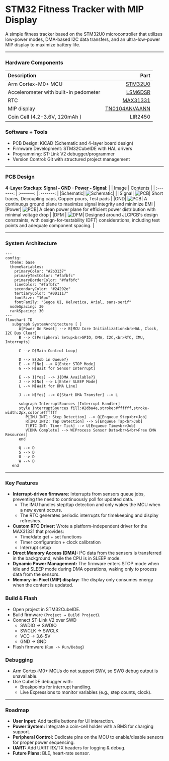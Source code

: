 # STM32 Fitness Tracker with MIP Display
A simple fitness tracker based on the STM32U0 microcontroller that utilizes low-power modes, DMA-based I2C data transfers, and an ultra-low-power MIP display to maximize battery life.
___
### Hardware Components
| Description | Part |
| :------- | -------:|
| Arm Cortex-M0+ MCU  | [STM32U0](/Datasheets/stm32u031f4.pdf) |
| Accelerometer with built-in pedometer  | [LSM6DSR](/Datasheets/LSM6DSR.pdf) |
| RTC  | [MAX31331](/Datasheets/MAX31331.pdf) |
| MIP display  | [TN0104ANVAANN](/Datasheets/TN0104ANVAANN-GN00_Spec.pdf) |
| Coin Cell  (4.2-3.6V, 120mAh )  | LIR2450 |

### Software + Tools
- PCB Design: KiCAD (Schematic and 4-layer board design)
- Firmware Development: STM32CubeIDE with HAL drivers
- Programming: ST-Link V2 debugger/programmer
- Version Control: Git with structured project management
___
### PCB Design
**4-Layer Stackup: Signal - GND - Power - Signal**:
|  | Image | Contents |
| :-------:  | :-------: | :-------: |
|Schematic| ![Schematic](/img/Schematic_v2.1.png)|  |
|Signal| ![PCB](/img/PCB_sig_v2.png)| Short traces, Decoupling caps, Copper pours, Test pads |
|GND| ![PCB](/img/PCB_gnd_v2.png)| A continuous ground plane to maximize signal integrity and minimize EMI |
|Power| ![PCB](/img/PCB_pwr_v2.png)|  A clean power plane for efficient power distribution with minimal voltage drop |
|DFM | ![DFM](/img/DFM_v2.png)| Designed around JLCPCB's design constraints, with design-for-testability (DFT) considerations, including test points and adequate component spacing. |
___

### System Architecture

```mermaid
---
config:
  theme: base
  themeVariables:
    primaryColor: "#2b3137"
    primaryTextColor: "#fafbfc"
    primaryBorderColor: "#fafbfc"
    lineColor: "#fafbfc"
    secondaryColor: "#24292e"
    tertiaryColor: "#0D1117"
    fontSize: "16px"
    fontFamily: "Segoe UI, Helvetica, Arial, sans-serif"
  nodeSpacing: 30
  rankSpacing: 30
---
flowchart TD
   subgraph SystemArchitecture [ ]
      A[Power On Reset] --> B[MCU Core Initialization<br>HAL, Clock, I2C Bus Clear]
      B --> C[Peripheral Setup<br>GPIO, DMA, I2C,<br>RTC, IMU, Interrupts]
      
      C --> D[Main Control Loop]
      
      D --> E{Job in Queue?}
      E --> F[No] --> G[Enter STOP Mode]
      G --> H[Wait for Sensor Interrupt]
      
      E --> I[Yes] --> J{DMA Available?}
      J --> K[No] --> L[Enter SLEEP Mode]
      L --> M[Wait for DMA Line]
      
      J --> N[Yes] --> O[Start DMA Transfer] --> L
      
      subgraph InterruptSources [Interrupt Handler]
      style InterruptSources fill:#2dba4e,stroke:#ffffff,stroke-width:2px,color:#ffffff
         P[IMU INT1: Step Detection] --> Q[Enqueue Step<br>Job]
         R[IMU INT2: Tap Detection] --> S[Enqueue Tap<br>Job]
         T[RTC INT: Timer Tick] --> U[Enqueue Time<br>Job]
         V[DMA Complete] --> W[Process Sensor Data<br>&<br>Free DMA Resources]
      end
      
      Q --> D
      S --> D
      U --> D
      W --> D
   end
```
___
### Key Features
- **Interrupt-driven firmware:** Interrupts from sensors queue jobs, preventing the need to continuously poll for updated data.
   - The IMU handles step/tap detection and only wakes the MCU when a new event occurs.
   - The RTC generates periodic interrupts for timekeeping and display refreshes.
- **Custom RTC Driver:** Wrote a platform-independent driver for the MAX31331 that provides:
   - Time/date get + set functions
   - Timer configuration + clock calibration
   - Interrupt setup
- **Direct Memory Access (DMA):** I²C data from the sensors is transferred in the background, while the CPU is in SLEEP mode.
- **Dynamic Power Management:** The firmware enters STOP mode when idle and SLEEP mode during DMA operations, waking only to process data from the sensors.
- **Memory-in-Pixel (MIP) display:** The display only consumes energy when the content is updated.

### Build & Flash
- Open project in STM32CubeIDE.
- Build firmware (`Project → Build Project`).
- Connect ST-Link V2 over SWD
   - SWDIO → SWDIO
   - SWCLK → SWCLK
   - VCC   → 3.6-5V
   - GND   → GND
- Flash firmware (`Run -> Run/Debug`)

### Debugging
   - Arm Cortex-M0+ MCUs do not support SWV, so SWO debug output is unavailable.
   - Use CubeIDE debugger with:
      - Breakpoints for interrupt handling.
      - Live Expressions to monitor variables (e.g., step counts, clock).
___
### Roadmap
- **User Input:** Add tactile buttons for UI interaction.
- **Power System:** Integrate a coin-cell holder with a BMS for charging support.
- **Peripheral Control:** Dedicate pins on the MCU to enable/disable sensors for proper power sequencing.
- **UART:** Add UART RX/TX headers for logging & debug.
- **Future Plans:** BLE, heart-rate sensor.